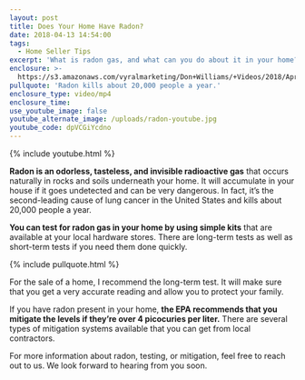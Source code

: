 ```yaml
---
layout: post
title: Does Your Home Have Radon?
date: 2018-04-13 14:54:00
tags:
  - Home Seller Tips
excerpt: 'What is radon gas, and what can you do about it in your home?'
enclosure: >-
  https://s3.amazonaws.com/vyralmarketing/Don+Williams/+Videos/2018/April/Don+Williams+Group-+Does+Your+Home+Have+Radon%253F.mp4
pullquote: 'Radon kills about 20,000 people a year.'
enclosure_type: video/mp4
enclosure_time:
use_youtube_image: false
youtube_alternate_image: /uploads/radon-youtube.jpg
youtube_code: dpVCGiYcdno
---
```


{% include youtube.html %}

**Radon is an odorless, tasteless, and invisible radioactive gas** that occurs naturally in rocks and soils underneath your home. It will accumulate in your house if it goes undetected and can be very dangerous. In fact, it’s the second-leading cause of lung cancer in the United States and kills about 20,000 people a year.

**You can test for radon gas in your home by using simple kits** that are available at your local hardware stores. There are long-term tests as well as short-term tests if you need them done quickly.

{% include pullquote.html %}

For the sale of a home, I recommend the long-term test. It will make sure that you get a very accurate reading and allow you to protect your family.

If you have radon present in your home, **the EPA recommends that you mitigate the levels if they’re over 4 picocuries per liter.** There are several types of mitigation systems available that you can get from local contractors.

For more information about radon, testing, or mitigation, feel free to reach out to us. We look forward to hearing from you soon.